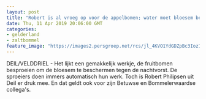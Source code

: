 ```yaml
---
layout: post
title: "Robert is al vroeg op voor de appelbomen; water moet bloesem beschermen tegen de vorst"
date: Thu, 11 Apr 2019 20:06:00 GMT
categories: 
- gelderland 
- zaltbommel 
feature_image: "https://images2.persgroep.net/rcs/jl_4KVO1YdGDZpBc3IozInBDuZo/diocontent/145306639/_fitwidth/400/?appId=21791a8992982cd8da851550a453bd7f&quality=0.7"
---
```


DEIL/VELDDRIEL - Het lijkt een gemakkelijk werkje, de fruitbomen besproeien om de bloesem te beschermen tegen de nachtvorst. De sproeiers doen immers automatisch hun werk. Toch is Robert Philipsen uit Deil er druk mee. En dat geldt ook voor zijn Betuwse en Bommelerwaardse collega's.
